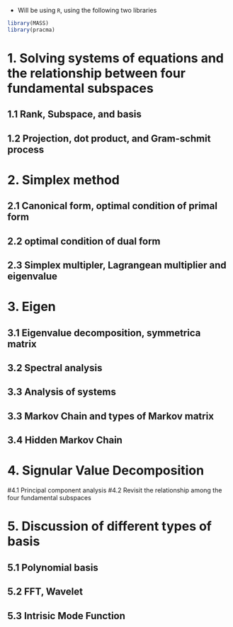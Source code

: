 
- Will be using `R`, using the following two libraries
```R
library(MASS)
library(pracma)
```

# 1. Solving systems of equations and the relationship between four fundamental subspaces
## 1.1 Rank, Subspace, and basis
## 1.2 Projection, dot product, and Gram-schmit process

# 2. Simplex method
## 2.1 Canonical form, optimal condition of primal form
## 2.2 optimal condition of dual form
## 2.3 Simplex multipler, Lagrangean multiplier and eigenvalue

# 3. Eigen
## 3.1 Eigenvalue decomposition, symmetrica matrix
## 3.2 Spectral analysis
## 3.3 Analysis of systems
## 3.3 Markov Chain and types of Markov matrix
## 3.4 Hidden Markov Chain

# 4. Signular Value Decomposition
#4.1 Principal component analysis
#4.2 Revisit the relationship among the four fundamental subspaces

# 5. Discussion of different types of basis
## 5.1 Polynomial basis
## 5.2 FFT, Wavelet
## 5.3 Intrisic Mode Function
